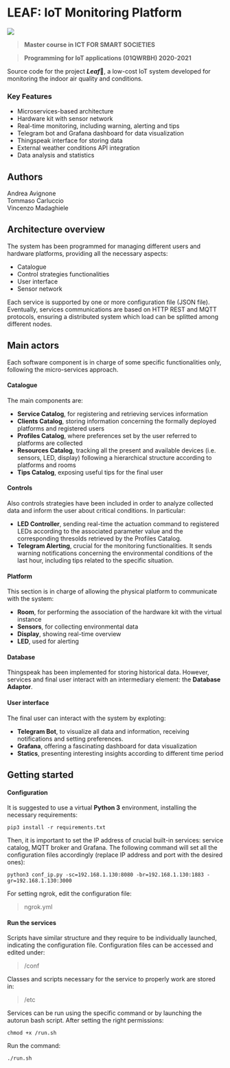 # LEAF: IoT Monitoring Platform
![](http://www.politocomunica.polito.it/var/politocomunica/storage/images/media/images/marchio_logotipo_politecnico/1371-1-ita-IT/marchio_logotipo_politecnico_large.jpg) 

> **Master course in ICT FOR SMART SOCIETIES**

> **Programming for IoT applications (01QWRBH) 2020-2021**

Source code for the project ***Leaf***🌱, a low-cost IoT system developed for monitoring the indoor air quality and conditions. 
### Key Features
- Microservices-based architecture
- Hardware kit with sensor network
- Real-time monitoring, including warning, alerting and tips
- Telegram bot and Grafana dashboard for data visualization
- Thingspeak interface for storing data
- External weather conditions API integration
- Data analysis and statistics

## Authors
Andrea Avignone \
Tommaso Carluccio\
Vincenzo Madaghiele

## Architecture overview
The system has been programmed for managing different users and hardware platforms, providing all the necessary aspects:
- Catalogue
- Control strategies functionalities
- User interface
- Sensor network

Each service is supported by one or more configuration file (JSON file).\
Eventually, services communications are based on HTTP REST and MQTT protocols, ensuring a distributed system which load can be splitted among different nodes.

## Main actors

Each software component is in charge of some specific functionalities only, following the micro-services approach.

#### Catalogue

The main components are:
- **Service Catalog**, for registering and retrieving services information
- **Clients Catalog**, storing information concerning the formally deployed platforms and registered users
- **Profiles Catalog**, where preferences set by the user referred to platforms are collected
- **Resources Catalog**, tracking all the present and available devices (i.e. sensors, LED, display) following a hierarchical structure according to platforms and rooms
- **Tips Catalog**, exposing useful tips for the final user

#### Controls

Also controls strategies have been included in order to analyze collected data and inform the user about critical conditions.
In particular:
- **LED Controller**, sending real-time the actuation command to registered LEDs according to the associated parameter value and the corresponding thresolds retrieved by the Profiles Catalog.
- **Telegram Alerting**, crucial for the monitoring functionalities. It sends warning notifications concerning the environmental conditions of the last hour, including tips related to the specific situation.

#### Platform

This section is in charge of allowing the physical platform to communicate with the system:
- **Room**, for performing the association of the hardware kit with the virtual instance
- **Sensors**, for collecting environmental data
- **Display**, showing real-time overview
- **LED**, used for alerting

#### Database

Thingspeak has been implemented for storing historical data. However, services and final user interact with an intermediary element: the **Database Adaptor**.

#### User interface

The final user can interact with the system by exploting:
- **Telegram Bot**, to visualize all data and information, receiving notifications and setting preferences.
- **Grafana**, offering a fascinating dashboard for data visualization
- **Statics**, presenting interesting insights according to different time period


## Getting started

#### Configuration

It is suggested to use a virtual **Python 3** environment, installing the necessary requirements:

``
pip3 install -r requirements.txt
``

Then, it is important to set the IP address of crucial built-in services: service catalog, MQTT broker and Grafana. The following command will set all the configuration files accordingly (replace IP address and  port with the desired ones):

``
python3 conf_ip.py -sc=192.168.1.130:8080 -br=192.168.1.130:1883 -gr=192.168.1.130:3000
``

For setting ngrok, edit the configuration file:
> ngrok.yml
#### Run the services

Scripts have similar structure and they require to be individually launched, indicating the configuration file.
Configuration files can be accessed and edited under:
> /conf

Classes and scripts necessary for the service to properly work are stored in:

> /etc

Services can be run using the specific command or by launching the autorun bash script.
After setting the right permissions:

``
chmod +x /run.sh
``

Run the command:

``
./run.sh
``
